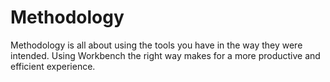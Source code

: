 # Methodology #
Methodology is all about using the tools you have in the way they were intended. Using Workbench the right way makes for a more productive and efficient experience.
